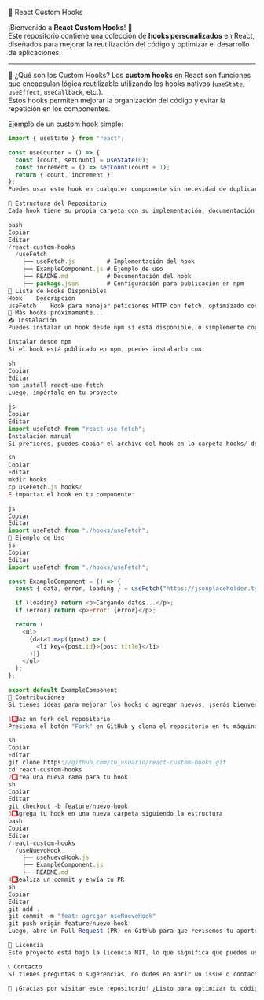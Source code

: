 🚀 React Custom Hooks

¡Bienvenido a **React Custom Hooks**! 🎉  
Este repositorio contiene una colección de **hooks personalizados** en React, diseñados para mejorar la reutilización del código y optimizar el desarrollo de aplicaciones.

---

📌 ¿Qué son los Custom Hooks?
Los **custom hooks** en React son funciones que encapsulan lógica reutilizable utilizando los hooks nativos (`useState`, `useEffect`, `useCallback`, etc.).  
Estos hooks permiten mejorar la organización del código y evitar la repetición en los componentes.

Ejemplo de un custom hook simple:
```js
import { useState } from "react";

const useCounter = () => {
  const [count, setCount] = useState(0);
  const increment = () => setCount(count + 1);
  return { count, increment };
};
Puedes usar este hook en cualquier componente sin necesidad de duplicar la lógica de estado.

📂 Estructura del Repositorio
Cada hook tiene su propia carpeta con su implementación, documentación y ejemplos de uso.

bash
Copiar
Editar
/react-custom-hooks
  /useFetch
    ├── useFetch.js         # Implementación del hook
    ├── ExampleComponent.js # Ejemplo de uso
    ├── README.md           # Documentación del hook
    ├── package.json        # Configuración para publicación en npm
📌 Lista de Hooks Disponibles
Hook	Descripción
useFetch	Hook para manejar peticiones HTTP con fetch, optimizado con useCallback.
🚀 Más hooks próximamente...	
📥 Instalación
Puedes instalar un hook desde npm si está disponible, o simplemente copiar el archivo en tu proyecto.

Instalar desde npm
Si el hook está publicado en npm, puedes instalarlo con:

sh
Copiar
Editar
npm install react-use-fetch
Luego, impórtalo en tu proyecto:

js
Copiar
Editar
import useFetch from "react-use-fetch";
Instalación manual
Si prefieres, puedes copiar el archivo del hook en la carpeta hooks/ de tu proyecto:

sh
Copiar
Editar
mkdir hooks
cp useFetch.js hooks/
E importar el hook en tu componente:

js
Copiar
Editar
import useFetch from "./hooks/useFetch";
📌 Ejemplo de Uso
js
Copiar
Editar
import useFetch from "./hooks/useFetch";

const ExampleComponent = () => {
  const { data, error, loading } = useFetch("https://jsonplaceholder.typicode.com/posts");

  if (loading) return <p>Cargando datos...</p>;
  if (error) return <p>Error: {error}</p>;

  return (
    <ul>
      {data?.map((post) => (
        <li key={post.id}>{post.title}</li>
      ))}
    </ul>
  );
};

export default ExampleComponent;
📌 Contribuciones
Si tienes ideas para mejorar los hooks o agregar nuevos, ¡serás bienvenido! 🚀

1️⃣ Haz un fork del repositorio
Presiona el botón "Fork" en GitHub y clona el repositorio en tu máquina.

sh
Copiar
Editar
git clone https://github.com/tu_usuario/react-custom-hooks.git
cd react-custom-hooks
2️⃣ Crea una nueva rama para tu hook
sh
Copiar
Editar
git checkout -b feature/nuevo-hook
3️⃣ Agrega tu hook en una nueva carpeta siguiendo la estructura
bash
Copiar
Editar
/react-custom-hooks
  /useNuevoHook
    ├── useNuevoHook.js
    ├── ExampleComponent.js
    ├── README.md
4️⃣ Realiza un commit y envía tu PR
sh
Copiar
Editar
git add .
git commit -m "feat: agregar useNuevoHook"
git push origin feature/nuevo-hook
Luego, abre un Pull Request (PR) en GitHub para que revisemos tu aporte. 🎉

📜 Licencia
Este proyecto está bajo la licencia MIT, lo que significa que puedes usarlo y modificarlo libremente. 🎉

📞 Contacto
Si tienes preguntas o sugerencias, no dudes en abrir un issue o contactarme en GitHub.

🚀 ¡Gracias por visitar este repositorio! ¿Listo para optimizar tu código en React con hooks reutilizables? 💡
